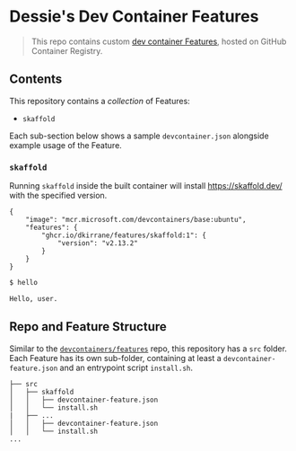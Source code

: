 # Dessie's Dev Container Features

> This repo contains custom [dev container Features](https://containers.dev/implementors/features/), hosted on GitHub Container Registry.

## Contents

This repository contains a _collection_ of Features:
- `skaffold`

Each sub-section below shows a sample `devcontainer.json` alongside example usage of the Feature.

### `skaffold`

Running `skaffold` inside the built container will install https://skaffold.dev/ with the specified version.

```jsonc
{
    "image": "mcr.microsoft.com/devcontainers/base:ubuntu",
    "features": {
        "ghcr.io/dkirrane/features/skaffold:1": {
            "version": "v2.13.2"
        }
    }
}
```

```bash
$ hello

Hello, user.
```

## Repo and Feature Structure

Similar to the [`devcontainers/features`](https://github.com/devcontainers/features) repo, this repository has a `src` folder.  Each Feature has its own sub-folder, containing at least a `devcontainer-feature.json` and an entrypoint script `install.sh`. 

```
├── src
│   ├── skaffold
│   │   ├── devcontainer-feature.json
│   │   └── install.sh
|   ├── ...
│   │   ├── devcontainer-feature.json
│   │   └── install.sh
...
```
